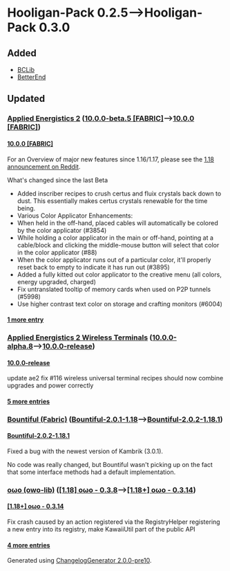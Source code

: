 # Hooligan-Pack 0.2.5⟶Hooligan-Pack 0.3.0

## Added

* [BCLib](https://www.curseforge.com/minecraft/mc-mods/bclib)
* [BetterEnd](https://www.curseforge.com/minecraft/mc-mods/betterend)

## Updated

### [Applied Energistics 2](https://www.curseforge.com/minecraft/mc-mods/applied-energistics-2) ([10.0.0-beta.5 [FABRIC]](https://www.curseforge.com/minecraft/mc-mods/applied-energistics-2/files/3600032)⟶[10.0.0 [FABRIC]](https://www.curseforge.com/minecraft/mc-mods/applied-energistics-2/files/3609046))

#### [10.0.0 [FABRIC]](https://www.curseforge.com/minecraft/mc-mods/applied-energistics-2/files/3609046)

For an Overview of major new features since 1.16/1.17, please see the [1.18 announcement on Reddit](https://old.reddit.com/r/feedthebeast/comments/rnqimv/whats_new_in_applied_energistics_2_for_minecraft/).

What's changed since the last Beta

* Added inscriber recipes to crush certus and fluix crystals back down to dust. This essentially makes certus crystals renewable for the time being.
* Various Color Applicator Enhancements:
* When held in the off-hand, placed cables will automatically be colored by the color applicator (#3854)
* While holding a color applicator in the main or off-hand, pointing at a cable/block and clicking the middle-mouse button will select that color in the color applicator (#88)
* When the color applicator runs out of a particular color, it'll properly reset back to empty to indicate it has run out (#3895)
* Added a fully kitted out color applicator to the creative menu (all colors, energy upgraded, charged)
* Fix untranslated tooltip of memory cards when used on P2P tunnels (#5998)
* Use higher contrast text color on storage and crafting monitors (#6004)

#### [1 more entry](https://www.curseforge.com/minecraft/mc-mods/applied-energistics-2/files/all)

### [Applied Energistics 2 Wireless Terminals](https://www.curseforge.com/minecraft/mc-mods/applied-energistics-2-wireless-terminals) ([10.0.0-alpha.8](https://www.curseforge.com/minecraft/mc-mods/applied-energistics-2-wireless-terminals/files/3574377)⟶[10.0.0-release](https://www.curseforge.com/minecraft/mc-mods/applied-energistics-2-wireless-terminals/files/3609572))

#### [10.0.0-release](https://www.curseforge.com/minecraft/mc-mods/applied-energistics-2-wireless-terminals/files/3609572)

update ae2 fix #116 wireless universal terminal recipes should now combine upgrades and power correctly

#### [5 more entries](https://www.curseforge.com/minecraft/mc-mods/applied-energistics-2-wireless-terminals/files/all)

### [Bountiful (Fabric)](https://www.curseforge.com/minecraft/mc-mods/bountiful-fabric) ([Bountiful-2.0.1-1.18](https://www.curseforge.com/minecraft/mc-mods/bountiful-fabric/files/3532889)⟶[Bountiful-2.0.2-1.18.1](https://www.curseforge.com/minecraft/mc-mods/bountiful-fabric/files/3599391))

#### [Bountiful-2.0.2-1.18.1](https://www.curseforge.com/minecraft/mc-mods/bountiful-fabric/files/3599391)

Fixed a bug with the newest version of Kambrik (3.0.1).

No code was really changed, but Bountiful wasn't picking up on the fact that some interface methods had a default implementation.

### [oωo (owo-lib)](https://www.curseforge.com/minecraft/mc-mods/owo-lib) ([[1.18] oωo - 0.3.8](https://www.curseforge.com/minecraft/mc-mods/owo-lib/files/3545678)⟶[[1.18+] oωo - 0.3.14](https://www.curseforge.com/minecraft/mc-mods/owo-lib/files/3591891))

#### [[1.18+] oωo - 0.3.14](https://www.curseforge.com/minecraft/mc-mods/owo-lib/files/3591891)

Fix crash caused by an action registered via the RegistryHelper registering a new entry into its registry, make KawaiiUtil part of the public API

#### [4 more entries](https://www.curseforge.com/minecraft/mc-mods/owo-lib/files/all)

Generated using [ChangelogGenerator 2.0.0-pre10](https://github.com/TheRandomLabs/ChangelogGenerator).
